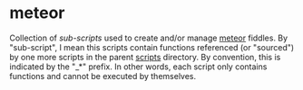 meteor
=====

Collection of _sub-scripts_ used to create and/or manage [meteor](../../../fiddles/meteor) fiddles.  By "sub-script", I mean this scripts
contain functions referenced (or "sourced") by one more scripts in the parent [scripts](../..) directory.  By
convention, this is indicated by the "_*" prefix.  In other words, each script only contains functions and
cannot be executed by themselves.



